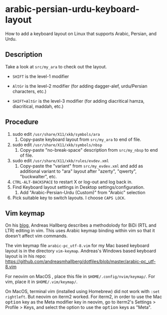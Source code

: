 # arabic-persian-urdu-keyboard-layout
How to add a keyboard layout on Linux that supports Arabic, Persian, and Urdu.

## Description

Take a look at `src/my_ara` to check out the layout. 

+ `SHIFT` is the level-1 modifier

+ `AltGr` is the level-2 modifier (for adding dagger-alef, urdu/Persian characters, etc.)

+ `SHIFT+AltGr` is the level-3 modifier (for adding diacritical hamza, diacritical, maddah, etc.)

## Procedure

1. sudo edit `/usr/share/X11/xkb/symbols/ara`
   1. Copy-paste keyboard layout from `src/my_ara` to end of file.
2. sudo edit `/usr/share/X11/xkb/symbols/nbsp`
   1. Copy-paste "no-break-space" description from `src/my_nbsp` to end of file.
3. sudo edit `/usr/share/X11/xkb/rules/evdev.xml`
   1. Copy-paste the "variant" from `src/my_evdev.xml` and add as additional variant to "ara" layout after "azerty", "qwerty", "buckwalter", etc.
4. `CTRL-ALT-BACKSPACE` to restart X or log-out and log back in.
5. Find Keyboard layout settings in Desktop settings/configuration.
   1. Add "Arabic-Persian-Urdu (Custom)" from "Arabic" selection
6. Pick suitable key to switch layouts. I choose `CAPS LOCK`.

## Vim keymap

On his [blog](https://andreasmhallberg.github.io/typing-arabic-in-vim/), Andreas Hallberg describes a methodolody for BiDi (RTL and LTR) editing in vim. This uses Arabic keymap binding within vim so that it doesn't affect vim commands. 

The vim keymap file `arabic-pc_utf-8.vim` for my Mac based keyboard layout is in the directory `vim-keymap`.
Andreas's Windows based keyboard layout is in his repo: https://github.com/andreasmhallberg/dotfiles/blob/master/arabic-pc_utf-8.vim

For neovim on MacOS , place this file in `$HOME/.config/nvim/keymap/`.
For vim, place it in `$HOME/.vim/keymap/`.

On MacOS, terminal vim (installed using Homebrew) did not work with `:set rightleft`. But neovim on iterm2 worked. For iterm2, in order to use the Mac <kbd>option</kbd> key as the Meta modifier key in neovim, go to iterm2's Settings > Profile > Keys, and select the option to use the <kbd>option</kbd> keys as "Meta".
